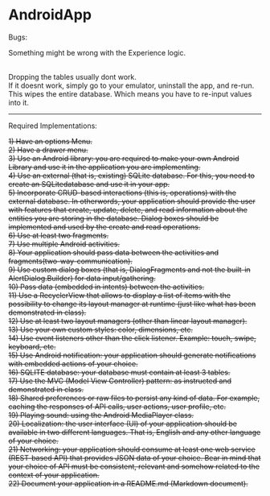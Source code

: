 # AndroidApp

Bugs:

Something might be wrong with the Experience logic. <br /> <br />

Dropping the tables usually dont work. <br />
If it doesnt work, simply go to your emulator, uninstall the app, and re-run. This wipes the entire database. Which means you have to re-input values into it. <br />

------------------------------------------------------------------------------

Required Implementations:

<strike>1) Have an options Menu.</strike> <br />
<strike>2) Have a drawer menu.</strike> <br />
<strike>3) Use an Android library: you are required to make your own Android Library and use it in the application you are implementing.</strike> <br />
<strike>4) Use an external (that is, existing) SQLite database. For this, you need to create an SQLitedatabase and use it in your app.</strike> <br />
<strike>5) Incorporate CRUD-based interactions (this is, operations) with the external database. In otherwords, your application should provide the user with features that create, update, delete, and read information about the entities you are storing in the database. Dialog boxes should be implemented and used by the create and read operations.</strike> <br />
<strike>6) Use at least two fragments.</strike> <br />
<strike>7) Use multiple Android activities.</strike> <br />
<strike>8) Your application should pass data between the activities and fragments(two-way-communication).</strike> <br />
<strike>9) Use custom dialog boxes (that is, DialogFragments and not the built-in AlertDialog.Builder) for data input/gathering.</strike> <br />
<strike>10) Pass data (embedded in intents) between the activities.</strike> <br />
<strike>11) Use a RecyclerView that allows to display a list of items with the possibility to change its layout manager at runtime (just like what has been demonstrated in class).</strike> <br />
<strike>12) Use at least two layout managers (other than linear layout manager).</strike> <br />
<strike>13) Use your own custom styles: color, dimensions, etc.</strike> <br />
<strike>14) Use event listeners other than the click listener. Example: touch, swipe, keyboard, etc.</strike> <br />
<strike>15) Use Android notification: your application should generate notifications with embedded actions of your choice. <br />
<strike>16) SQLITE database: your database must contain at least 3 tables.</strike> <br />
<strike>17) Use the MVC (Model View Controller) pattern: as instructed and demonstrated in class.</strike> <br />
<strike>18) Shared preferences or raw files to persist any kind of data. For example, caching the responses of API calls, user actions, user profile, etc.</strike> <br />
<strike>19) Playing sound: using the Android MediaPlayer class. <br />
<strike>20) Localization: the user interface (UI) of your application should be available in two different languages. That is, English and any other language of your choice. <br />
<strike>21) Networking: your application should consume at least one web service (REST-based API) that provides JSON data of your choice. Bear in mind that your choice of API must be consistent, relevant and somehow related to the context of your application.</strike> <br />
<strike>22) Document your application in a README.md (Markdown document). <br />
